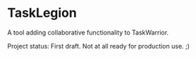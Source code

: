 # TaskLegion
A tool adding collaborative functionality to TaskWarrior.

Project status: First draft. Not at all ready for production use. ;)
